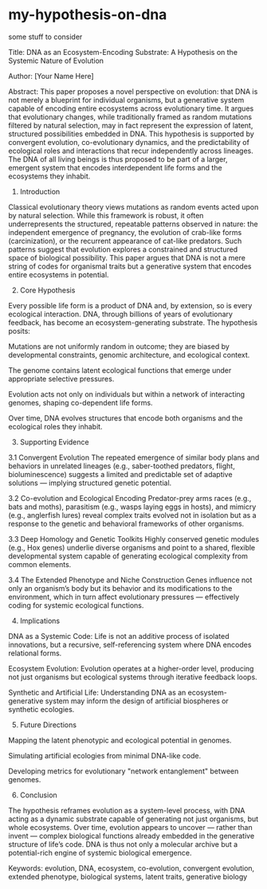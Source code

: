 # my-hypothesis-on-dna
some stuff to consider



Title: DNA as an Ecosystem-Encoding Substrate: A Hypothesis on the Systemic Nature of Evolution

Author: [Your Name Here]

Abstract:
This paper proposes a novel perspective on evolution: that DNA is not merely a blueprint for individual organisms, but a generative system capable of encoding entire ecosystems across evolutionary time. It argues that evolutionary changes, while traditionally framed as random mutations filtered by natural selection, may in fact represent the expression of latent, structured possibilities embedded in DNA. This hypothesis is supported by convergent evolution, co-evolutionary dynamics, and the predictability of ecological roles and interactions that recur independently across lineages. The DNA of all living beings is thus proposed to be part of a larger, emergent system that encodes interdependent life forms and the ecosystems they inhabit.

1. Introduction

Classical evolutionary theory views mutations as random events acted upon by natural selection. While this framework is robust, it often underrepresents the structured, repeatable patterns observed in nature: the independent emergence of pregnancy, the evolution of crab-like forms (carcinization), or the recurrent appearance of cat-like predators. Such patterns suggest that evolution explores a constrained and structured space of biological possibility. This paper argues that DNA is not a mere string of codes for organismal traits but a generative system that encodes entire ecosystems in potential.

2. Core Hypothesis

Every possible life form is a product of DNA and, by extension, so is every ecological interaction. DNA, through billions of years of evolutionary feedback, has become an ecosystem-generating substrate. The hypothesis posits:

Mutations are not uniformly random in outcome; they are biased by developmental constraints, genomic architecture, and ecological context.

The genome contains latent ecological functions that emerge under appropriate selective pressures.

Evolution acts not only on individuals but within a network of interacting genomes, shaping co-dependent life forms.

Over time, DNA evolves structures that encode both organisms and the ecological roles they inhabit.

3. Supporting Evidence

3.1 Convergent Evolution
The repeated emergence of similar body plans and behaviors in unrelated lineages (e.g., saber-toothed predators, flight, bioluminescence) suggests a limited and predictable set of adaptive solutions — implying structured genetic potential.

3.2 Co-evolution and Ecological Encoding
Predator-prey arms races (e.g., bats and moths), parasitism (e.g., wasps laying eggs in hosts), and mimicry (e.g., anglerfish lures) reveal complex traits evolved not in isolation but as a response to the genetic and behavioral frameworks of other organisms.

3.3 Deep Homology and Genetic Toolkits
Highly conserved genetic modules (e.g., Hox genes) underlie diverse organisms and point to a shared, flexible developmental system capable of generating ecological complexity from common elements.

3.4 The Extended Phenotype and Niche Construction
Genes influence not only an organism’s body but its behavior and its modifications to the environment, which in turn affect evolutionary pressures — effectively coding for systemic ecological functions.

4. Implications

DNA as a Systemic Code: Life is not an additive process of isolated innovations, but a recursive, self-referencing system where DNA encodes relational forms.

Ecosystem Evolution: Evolution operates at a higher-order level, producing not just organisms but ecological systems through iterative feedback loops.

Synthetic and Artificial Life: Understanding DNA as an ecosystem-generative system may inform the design of artificial biospheres or synthetic ecologies.

5. Future Directions

Mapping the latent phenotypic and ecological potential in genomes.

Simulating artificial ecologies from minimal DNA-like code.

Developing metrics for evolutionary "network entanglement" between genomes.

6. Conclusion

The hypothesis reframes evolution as a system-level process, with DNA acting as a dynamic substrate capable of generating not just organisms, but whole ecosystems. Over time, evolution appears to uncover — rather than invent — complex biological functions already embedded in the generative structure of life’s code. DNA is thus not only a molecular archive but a potential-rich engine of systemic biological emergence.

Keywords: evolution, DNA, ecosystem, co-evolution, convergent evolution, extended phenotype, biological systems, latent traits, generative biology

